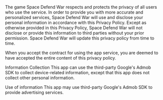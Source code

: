 ﻿The game Space Defend War respects and protects the privacy of all users who use the service. In order to provide you with more accurate and personalized services, Space Defend War will use and disclose your personal information in accordance with this Privacy Policy. Except as otherwise provided in this Privacy Policy, Space Defend War will not disclose or provide this information to third parties without your prior permission. Space Defend War will update this privacy policy from time to time.

When you accept the contract for using the app service, you are deemed to have accepted the entire content of this privacy policy.

Information Collection This app can use the third-party Google's Admob SDK to collect device-related information, except that this app does not collect other personal information.

Use of information This app may use third-party Google's Admob SDK to provide advertising services.